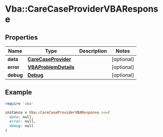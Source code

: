 # Vba::CareCaseProviderVBAResponse

## Properties

| Name | Type | Description | Notes |
| ---- | ---- | ----------- | ----- |
| **data** | [**CareCaseProvider**](CareCaseProvider.md) |  | [optional] |
| **error** | [**VBAProblemDetails**](VBAProblemDetails.md) |  | [optional] |
| **debug** | [**Debug**](Debug.md) |  | [optional] |

## Example

```ruby
require 'vba'

instance = Vba::CareCaseProviderVBAResponse.new(
  data: null,
  error: null,
  debug: null
)
```

